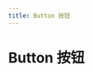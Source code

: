 ```yaml
---
title: Button 按钮
---
```


# Button 按钮

<ClientOnly>
  <button-demos></button-demos>
</ClientOnly>

<button-attributes>
</button-attributes>
